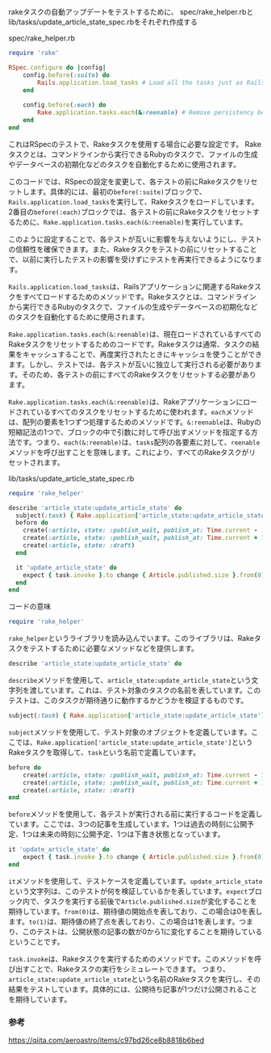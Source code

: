 
rakeタスクの自動アップデートをテストするために、
spec/rake_helper.rbとlib/tasks/update_article_state_spec.rbをそれぞれ作成する

spec/rake_helper.rb
```ruby
require 'rake' 

RSpec.configure do |config| 
	config.before(:suite) do 
		Rails.application.load_tasks # Load all the tasks just as Rails does (`load 'Rakefile'` is another simple way)
	end 
	
	config.before(:each) do 
		Rake.application.tasks.each(&:reenable) # Remove persistency between examples
	end
end
```

これはRSpecのテストで、Rakeタスクを使用する場合に必要な設定です。
Rakeタスクとは、コマンドラインから実行できるRubyのタスクで、ファイルの生成やデータベースの初期化などのタスクを自動化するために使用されます。

このコードでは、RSpecの設定を変更して、各テストの前にRakeタスクをリセットします。具体的には、最初の`before(:suite)`ブロックで、`Rails.application.load_tasks`を実行して、Rakeタスクをロードしています。2番目の`before(:each)`ブロックでは、各テストの前にRakeタスクをリセットするために、`Rake.application.tasks.each(&:reenable)`を実行しています。

このように設定することで、各テストが互いに影響を与えないようにし、テストの信頼性を確保できます。また、Rakeタスクをテストの前にリセットすることで、以前に実行したテストの影響を受けずにテストを再実行できるようになります。

`Rails.application.load_tasks`は、Railsアプリケーションに関連するRakeタスクをすべてロードするためのメソッドです。Rakeタスクとは、コマンドラインから実行できるRubyのタスクで、ファイルの生成やデータベースの初期化などのタスクを自動化するために使用されます。

`Rake.application.tasks.each(&:reenable)`は、現在ロードされているすべてのRakeタスクをリセットするためのコードです。Rakeタスクは通常、タスクの結果をキャッシュすることで、再度実行されたときにキャッシュを使うことができます。しかし、テストでは、各テストが互いに独立して実行される必要があります。そのため、各テストの前にすべてのRakeタスクをリセットする必要があります。

`Rake.application.tasks.each(&:reenable)`は、Rakeアプリケーションにロードされているすべてのタスクをリセットするために使われます。`each`メソッドは、配列の要素を1つずつ処理するためのメソッドです。`&:reenable`は、Rubyの短縮記法の1つで、ブロックの中で引数に対して呼び出すメソッドを指定する方法です。つまり、`each(&:reenable)`は、`tasks`配列の各要素に対して、`reenable`メソッドを呼び出すことを意味します。これにより、すべてのRakeタスクがリセットされます。


lib/tasks/update_article_state_spec.rb
```ruby
require 'rake_helper'

describe 'article_state:update_article_state' do
  subject(:task) { Rake.application['article_state:update_article_state'] }
  before do
    create(:article, state: :publish_wait, publish_at: Time.current - 1.day)
    create(:article, state: :publish_wait, publish_at: Time.current + 1.day)
    create(:article, state: :draft)
  end

  it 'update_article_state' do
    expect { task.invoke }.to change { Article.published.size }.from(0).to(1)
  end
end
```

コードの意味
```ruby
require 'rake_helper'
```
`rake_helper`というライブラリを読み込んでいます。このライブラリは、Rakeタスクをテストするために必要なメソッドなどを提供します。

```ruby
describe 'article_state:update_article_state' do
```
`describe`メソッドを使用して、`article_state:update_article_state`という文字列を渡しています。これは、テスト対象のタスクの名前を表しています。このテストは、このタスクが期待通りに動作するかどうかを検証するものです。

```ruby
subject(:task) { Rake.application['article_state:update_article_state'] }
```
`subject`メソッドを使用して、テスト対象のオブジェクトを定義しています。ここでは、`Rake.application['article_state:update_article_state']`というRakeタスクを取得して、`task`という名前で定義しています。

```ruby
before do
	create(:article, state: :publish_wait, publish_at: Time.current - 1.day)
	create(:article, state: :publish_wait, publish_at: Time.current + 1.day)
	create(:article, state: :draft)
end
```
`before`メソッドを使用して、各テストが実行される前に実行するコードを定義しています。ここでは、3つの記事を生成しています。1つは過去の時刻に公開予定、1つは未来の時刻に公開予定、1つは下書き状態となっています。

```ruby
it 'update_article_state' do
	expect { task.invoke }.to change { Article.published.size }.from(0).to(1)
end
```
`it`メソッドを使用して、テストケースを定義しています。`update_article_state`という文字列は、このテストが何を検証しているかを表しています。`expect`ブロック内で、タスクを実行する前後で`Article.published.size`が変化することを期待しています。`from(0)`は、期待値の開始点を表しており、この場合は0を表します。`to(1)`は、期待値の終了点を表しており、この場合は1を表します。つまり、このテストは、公開状態の記事の数が0から1に変化することを期待しているということです。

`task.invoke`は、Rakeタスクを実行するためのメソッドです。このメソッドを呼び出すことで、Rakeタスクの実行をシミュレートできます。
つまり、`article_state:update_article_state`という名前のRakeタスクを実行し、その結果をテストしています。具体的には、公開待ち記事が1つだけ公開されることを期待しています。

### 参考
https://qiita.com/aeroastro/items/c97bd26ce8b8818b6bed